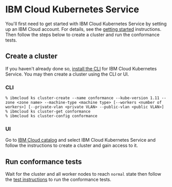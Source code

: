 # IBM Cloud Kubernetes Service

You'll first need to get started with IBM Cloud Kubernetes Service by setting up
an IBM Cloud account. For details, see the
[getting started](https://console.bluemix.net/docs/containers/container_index.html#container_index)
instructions. Then follow the steps below to create a cluster and run the
conformance tests.

## Create a cluster

If you haven't already done so, [install the CLI](https://console.bluemix.net/docs/containers/cs_cli_install.html#cs_cli_install_steps)
for IBM Cloud Kubernetes Service. You may then create a cluster using the CLI or UI.

### CLI

```
% ibmcloud ks cluster-create --name conformance --kube-version 1.11 --zone <zone name> --machine-type <machine type> [--workers <number of workers>] [--private-vlan <private VLAN> --public-vlan <public VLAN>]
% ibmcloud ks cluster-get conformance
% ibmcloud ks cluster-config conformance
```

### UI

Go to [IBM Cloud catalog](https://console.bluemix.net/catalog/?category=containers)
and select IBM Cloud Kubernetes Service and follow the instructions to create a
cluster and gain access to it.

## Run conformance tests

Wait for the cluster and all worker nodes to reach `normal` state then follow the
[test instructions](https://github.com/cncf/k8s-conformance/blob/master/instructions.md#running)
to run the conformance tests.
